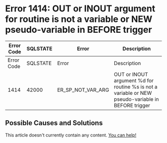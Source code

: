 
# Error 1414: OUT or INOUT argument for routine is not a variable or NEW pseudo-variable in BEFORE trigger


| Error Code | SQLSTATE | Error | Description |
| --- | --- | --- | --- |
| Error Code | SQLSTATE | Error | Description |
| 1414 | 42000 | ER_SP_NOT_VAR_ARG | OUT or INOUT argument %d for routine %s is not a variable or NEW pseudo-variable in BEFORE trigger |




## Possible Causes and Solutions


This article doesn't currently contain any content. [You can help!](/en/writing-and-editing-knowledge-base-articles/)

